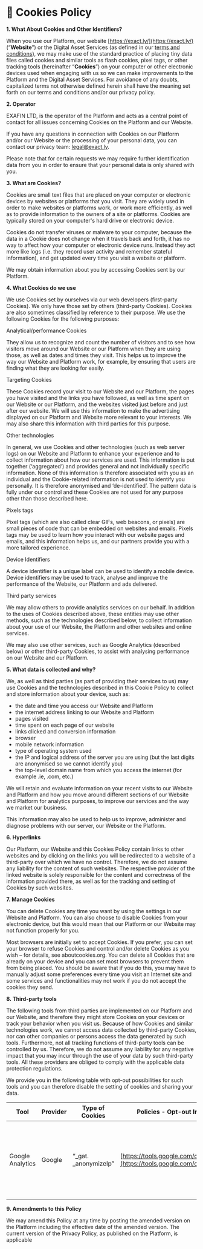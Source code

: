 # 🍪 Cookies Policy

**1. What About Cookies and Other Identifiers?**

When you use our Platform, our website [https://exact.ly/](https://exact.ly/) (“**Website**”) or the Digital Asset Services (as defined in our [terms and conditions](terms-and-conditions-of-use.md)), we may make use of the standard practice of placing tiny data files called cookies and similar tools as flash cookies, pixel tags, or other tracking tools (hereinafter “**Cookies**”) on your computer or other electronic devices used when engaging with us so we can make improvements to the Platform and the Digital Asset Services. For avoidance of any doubts, capitalized terms not otherwise defined herein shall have the meaning set forth on our terms and conditions and/or our privacy policy.

**2. Operator**

EXAFIN LTD, is the operator of the Platform and acts as a central point of contact for all issues concerning Cookies on the Platform and our Website.

If you have any questions in connection with Cookies on our Platform and/or our Website or the processing of your personal data, you can contact our privacy team: [legal@exact.ly](mailto:legal@exact.ly).

Please note that for certain requests we may require further identification data from you in order to ensure that your personal data is only shared with you.

**3. What are Cookies?**

Cookies are small text files that are placed on your computer or electronic devices by websites or platforms that you visit. They are widely used in order to make websites or platforms work, or work more efficiently, as well as to provide information to the owners of a site or platforms. Cookies are typically stored on your computer's hard drive or electronic device.

Cookies do not transfer viruses or malware to your computer, because the data in a Cookie does not change when it travels back and forth, it has no way to affect how your computer or electronic device runs. Instead they act more like logs (i.e. they record user activity and remember stateful information), and get updated every time you visit a website or platform.

We may obtain information about you by accessing Cookies sent by our Platform.

**4. What Cookies do we use**

We use Cookies set by ourselves via our web developers (first-party Cookies). We only have those set by others (third-party Cookies). Cookies are also sometimes classified by reference to their purpose. We use the following Cookies for the following purposes:

Analytical/performance Cookies

They allow us to recognize and count the number of visitors and to see how visitors move around our Website or our Platform when they are using those, as well as dates and times they visit. This helps us to improve the way our Website and Platform work, for example, by ensuring that users are finding what they are looking for easily.

Targeting Cookies

These Cookies record your visit to our Website and our Platform, the pages you have visited and the links you have followed, as well as time spent on our Website or our Platform, and the websites visited just before and just after our website. We will use this information to make the advertising displayed on our Platform and Website more relevant to your interests. We may also share this information with third parties for this purpose.

Other technologies

In general, we use Cookies and other technologies (such as web server logs) on our Website and Platform to enhance your experience and to collect information about how our services are used. This information is put together (‘aggregated’) and provides general and not individually specific information. None of this information is therefore associated with you as an individual and the Cookie-related information is not used to identify you personally. It is therefore anonymised and ‘de-identified’. The pattern data is fully under our control and these Cookies are not used for any purpose other than those described here.

Pixels tags

Pixel tags (which are also called clear GIFs, web beacons, or pixels) are small pieces of code that can be embedded on websites and emails. Pixels tags may be used to learn how you interact with our website pages and emails, and this information helps us, and our partners provide you with a more tailored experience.

Device Identifiers

A device identifier is a unique label can be used to identify a mobile device. Device identifiers may be used to track, analyse and improve the performance of the Website, our Platform and ads delivered.

Third party services

We may allow others to provide analytics services on our behalf. In addition to the uses of Cookies described above, these entities may use other methods, such as the technologies described below, to collect information about your use of our Website, the Platform and other websites and online services.

We may also use other services, such as Google Analytics (described below) or other third-party Cookies, to assist with analysing performance on our Website and our Platform.

**5. What data is collected and why?**

We, as well as third parties (as part of providing their services to us) may use Cookies and the technologies described in this Cookie Policy to collect and store information about your device, such as:

* the date and time you access our Website and Platform
* the internet address linking to our Website and Platform
* pages visited
* time spent on each page of our website
* links clicked and conversion information
* browser
* mobile network information
* type of operating system used
* the IP and logical address of the server you are using (but the last digits are anonymised so we cannot identify you)
* the top-level domain name from which you access the internet (for example .ie, .com, etc.)

We will retain and evaluate information on your recent visits to our Website and Platform and how you move around different sections of our Website and Platform for analytics purposes, to improve our services and the way we market our business.

This information may also be used to help us to improve, administer and diagnose problems with our server, our Website or the Platform.

**6. Hyperlinks**

Our Platform, our Website and this Cookies Policy contain links to other websites and by clicking on the links you will be redirected to a website of a third-party over which we have no control. Therefore, we do not assume any liability for the content of such websites. The respective provider of the linked website is solely responsible for the content and correctness of the information provided there, as well as for the tracking and setting of Cookies by such websites.

**7. Manage Cookies**

You can delete Cookies any time you want by using the settings in our Website and Platform. You can also choose to disable Cookies from your electronic device, but this would mean that our Platform or our Website may not function properly for you.

Most browsers are initially set to accept Cookies. If you prefer, you can set your browser to refuse Cookies and control and/or delete Cookies as you wish – for details, see aboutcookies.org. You can delete all Cookies that are already on your device and you can set most browsers to prevent them from being placed. You should be aware that if you do this, you may have to manually adjust some preferences every time you visit an Internet site and some services and functionalities may not work if you do not accept the cookies they send.

**8. Third-party tools**

The following tools from third parties are implemented on our Platform and our Website, and therefore they might store Cookies on your devices or track your behavior when you visit us. Because of how Cookies and similar technologies work, we cannot access data collected by third-party Cookies, nor can other companies or persons access the data generated by such tools. Furthermore, not all tracking functions of third-party tools can be controlled by us. Therefore, we do not assume any liability for any negative impact that you may incur through the use of your data by such third-party tools. All these providers are obliged to comply with the applicable data protection regulations.

We provide you in the following table with opt-out possibilities for such tools and you can therefore disable the setting of cookies and sharing your data.

| Tool             | Provider | Type of Cookies        | Policies - Opt-out Information                                                       | Purpose                                                                                                                                                                                                                                                                                                                                                                                             | Duration   |
| ---------------- | -------- | ---------------------- | ------------------------------------------------------------------------------------ | --------------------------------------------------------------------------------------------------------------------------------------------------------------------------------------------------------------------------------------------------------------------------------------------------------------------------------------------------------------------------------------------------- | ---------- |
| Google Analytics | Google   | “\_gat. \_anonymizeIp” | [https://tools.google.com/dlpage/gaoptout](https://tools.google.com/dlpage/gaoptout) | We use Google Analytics to analyze the use of our Platform. Google Analytics gathers information about platforms use by means of cookies. The information gathered relating to our Platform is used to create reports about the use of our Platform and marketing purposes. More information on how Google collects and processes data can be found here www.google.com/policies/privacy/partners/. | Persistent |

**9. Amendments to this Policy**

We may amend this Policy at any time by posting the amended version on the Platform including the effective date of the amended version. The current version of the Privacy Policy, as published on the Platform, is applicable
